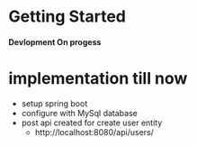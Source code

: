 # Getting Started

#### Devlopment On progess 


# implementation till now
- setup spring boot
- configure with MySql database
- post api created for create user entity
	- http://localhost:8080/api/users/

